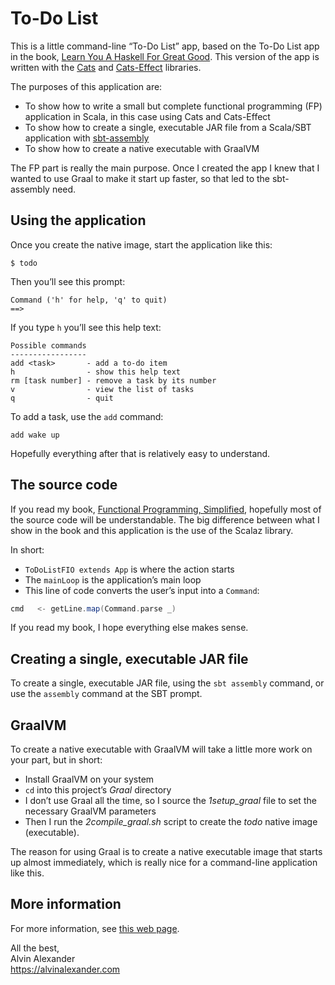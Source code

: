 To-Do List
==========

This is a little command-line “To-Do List” app, based on the
To-Do List app in the book,
[Learn You A Haskell For Great Good](https://kbhr.co/lyahfgg).
This version of the app is written with the
[Cats](https://github.com/typelevel/cats) and
[Cats-Effect](https://github.com/typelevel/cats-effect) libraries.

The purposes of this application are:

- To show how to write a small but complete functional programming (FP) application
  in Scala, in this case using Cats and Cats-Effect
- To show how to create a single, executable JAR file from a 
  Scala/SBT application with [sbt-assembly](https://github.com/sbt/sbt-assembly)
- To show how to create a native executable with GraalVM

The FP part is really the main purpose. Once I created the app I knew that
I wanted to use Graal to make it start up faster, so that led to the 
sbt-assembly need.


## Using the application

Once you create the native image, start the application like this:

````
$ todo
````

Then you’ll see this prompt:

````
Command ('h' for help, 'q' to quit)
==>
````

If you type `h` you’ll see this help text:

````
Possible commands
-----------------
add <task>       - add a to-do item
h                - show this help text
rm [task number] - remove a task by its number
v                - view the list of tasks
q                - quit
````

To add a task, use the `add` command:

````
add wake up
````

Hopefully everything after that is relatively easy to understand.


## The source code

If you read my book, [Functional Programming, Simplified](https://alvinalexander.com/scala/functional-programming-simplified-book), hopefully most of the source code
will be understandable. The big difference between what I show in the
book and this application is the use of the Scalaz library.

In short:

- `ToDoListFIO extends App` is where the action starts
- The `mainLoop` is the application’s main loop
- This line of code converts the user’s input into a `Command`:
```scala
cmd   <- getLine.map(Command.parse _)
```

If you read my book, I hope everything else makes sense.


## Creating a single, executable JAR file

To create a single, executable JAR file, using the `sbt assembly` command,
or use the `assembly` command at the SBT prompt.


## GraalVM

To create a native executable with GraalVM will take a little more work
on your part, but in short:

- Install GraalVM on your system
- `cd` into this project’s *Graal* directory
- I don’t use Graal all the time, so I source the 
  *1setup_graal* file to set the necessary GraalVM parameters
- Then I run the *2compile_graal.sh* script to create the 
  *todo* native image (executable).

The reason for using Graal is to create a native executable
image that starts up almost immediately, which is really nice
for a command-line application like this.


## More information

For more information, see [this web page](https://alvinalexander.com/scala/functional-programming-to-do-list-application-cats).


All the best,  
Alvin Alexander  
https://alvinalexander.com

